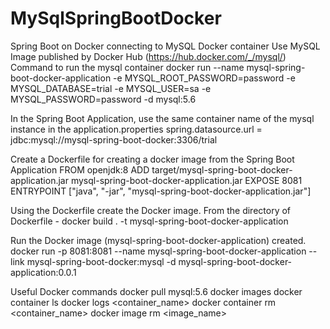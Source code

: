 # MySqlSpringBootDocker

Spring Boot on Docker connecting to MySQL Docker container
Use MySQL Image published by Docker Hub (https://hub.docker.com/_/mysql/) Command to run the mysql container docker run --name mysql-spring-boot-docker-application -e MYSQL_ROOT_PASSWORD=password -e MYSQL_DATABASE=trial -e MYSQL_USER=sa -e MYSQL_PASSWORD=password -d mysql:5.6

In the Spring Boot Application, use the same container name of the mysql instance in the application.properties spring.datasource.url = jdbc:mysql://mysql-spring-boot-docker:3306/trial

Create a Dockerfile for creating a docker image from the Spring Boot Application FROM openjdk:8 ADD target/mysql-spring-boot-docker-application.jar mysql-spring-boot-docker-application.jar EXPOSE 8081 ENTRYPOINT ["java", "-jar", "mysql-spring-boot-docker-application.jar"]

Using the Dockerfile create the Docker image. From the directory of Dockerfile - docker build . -t mysql-spring-boot-docker-application

Run the Docker image (mysql-spring-boot-docker-application) created. docker run -p 8081:8081 --name mysql-spring-boot-docker-application --link mysql-spring-boot-docker:mysql -d mysql-spring-boot-docker-application:0.0.1

Useful Docker commands
docker pull mysql:5.6
docker images
docker container ls
docker logs <container_name>
docker container rm <container_name>
docker image rm <image_name>




